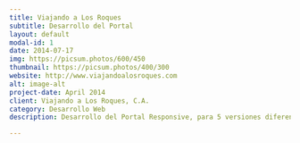 ```yaml
---
title: Viajando a Los Roques
subtitle: Desarrollo del Portal
layout: default
modal-id: 1
date: 2014-07-17
img: https://picsum.photos/600/450
thumbnail: https://picsum.photos/400/300
website: http://www.viajandoalosroques.com
alt: image-alt
project-date: April 2014
client: Viajando a Los Roques, C.A.
category: Desarrollo Web
description: Desarrollo del Portal Responsive, para 5 versiones diferentes, multilenguaje, con sistema de cotizaciones en línea y reservas, sistema de administración de contenidos hecho a medida, posicionamiento en buscadores.

---
```

